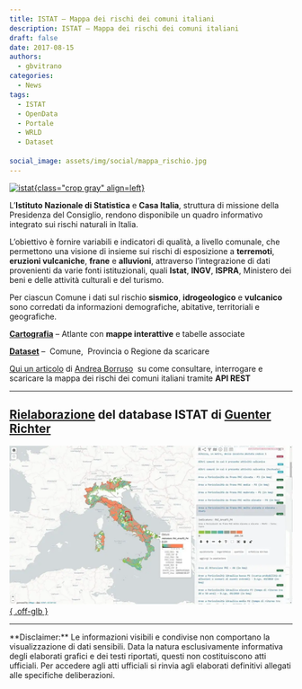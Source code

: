 ```yaml
---
title: ISTAT – Mappa dei rischi dei comuni italiani
description: ISTAT – Mappa dei rischi dei comuni italiani
draft: false
date: 2017-08-15
authors:
  - gbvitrano
categories:
  - News
tags:
  - ISTAT
  - OpenData
  - Portale
  - WRLD
  - Dataset

social_image: assets/img/social/mappa_rischio.jpg 
--- 
```

<style>
.md-typeset code { background-color: #fff0;}  
.md-typeset pre>code { background-color: #fff0;}  
</style>
[![istat](../../../assets/img/social/mappa_rischio.jpg   "ISTAT – Mappa dei rischi dei comuni italiani" ){class="crop gray" align=left}](index.md)

L’**Istituto Nazionale di Statistica** e **Casa Italia**, struttura di missione della Presidenza del Consiglio, rendono disponibile un quadro informativo integrato sui rischi naturali in Italia.

L’obiettivo è fornire variabili e indicatori di qualità, a livello comunale, che permettono una visione di insieme sui rischi di esposizione a **terremoti**, **eruzioni vulcaniche**, **frane** e **alluvioni**, attraverso l’integrazione di dati provenienti da varie fonti istituzionali, quali **Istat**, **INGV**, **ISPRA**,<!-- more --> Ministero dei beni e delle attività culturali e del turismo.

Per ciascun Comune i dati sul rischio **sismico**, **idrogeologico** e **vulcanico** sono corredati da informazioni demografiche, abitative, territoriali e geografiche.

**[Cartografia](http://gisportal.istat.it/mapparischi/index.html?extent=)** – Atlante con **mappe interattive** e tabelle associate

**[Dataset](http://www.istat.it/it/mappa-rischi/indicatori)** –  Comune,  Provincia o Regione da scaricare

[Qui un articolo](https://medium.com/tantotanto/la-mappa-dei-rischi-dei-comuni-italiani-85d71be49e8b) di [Andrea Borruso](https://medium.com/@aborruso?source=post_header_lockup)  su come consultare, interrogare e scaricare la mappa dei rischi dei comuni italiani tramite **API REST**

<hr>

## [Rielaborazione](https://goo.gl/yPMj9m) del database ISTAT di [Guenter Richter](https://twitter.com/grichter)

[![Guenter](Guenter_ixmaps_istat.webp "Rielaborazione del database ISTAT di Guenter Richter"){ .off-glb }](https://goo.gl/yPMj9m)

<hr>
**Disclaimer:** Le informazioni visibili e condivise non comportano la visualizzazione di dati sensibili. Data la natura esclusivamente informativa degli elaborati grafici e dei testi riportati, questi non costituiscono atti ufficiali. Per accedere agli atti ufficiali si rinvia agli elaborati definitivi allegati alle specifiche deliberazioni.
